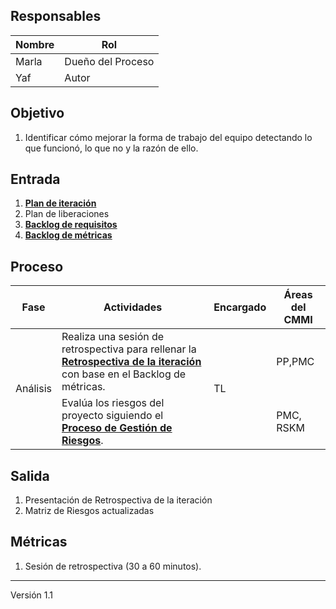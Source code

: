## Responsables
| Nombre    | Rol               |
| --------- | ----------------- |
| Marla     | Dueño del Proceso |
| Yaf       | Autor             |

## Objetivo
1. Identificar cómo mejorar la forma de trabajo del equipo detectando lo que funcionó, lo que no y la razón de ello.

## Entrada 
1. **[Plan de iteración](https://docs.google.com/spreadsheets/d/10jles4oKMwJUHPutNXLaHZ7kg8zFZ9TdrAVAJlUmjfU/edit#gid=753031204)**
2. Plan de liberaciones
3. **[Backlog de requisitos](https://docs.google.com/spreadsheets/d/1o6jLgBaUGFCco-8gIZqd8Ng3zqUKfJYZudfaI9Bqu-0/edit#gid=1630941258)**
4. **[Backlog de métricas](https://docs.google.com/spreadsheets/d/1RpU0kmGCRSH35LN6ZTPPkAXsNAeiS_OLvBdqoJsp060/edit#gid=297985474)**

## Proceso
<table>
  <thead>
    <tr>
      <th>Fase</th>
      <th>Actividades</th>
      <th>Encargado</th>
      <th>Áreas del CMMI</th>
    </tr>
  </thead>
  <tbody>
     <tr>
         <td rowspan="2">Análisis</td>
         <td>Realiza una sesión de retrospectiva para rellenar la <strong><a href="https://docs.google.com/presentation/d/1U08JwlISDmeyeUz-c2EplvUdz_375Qv3ShD0TSTIUqA/edit#slide=id.p1">Retrospectiva de la iteración</a></strong> con base en el Backlog de métricas.</td>
         <td rowspan="2">TL</td>
         <td>PP,PMC</td>
    </tr>
    <tr>
        <td>Evalúa los riesgos del proyecto siguiendo el <strong><a href="https://github.com/novaDepto/Nova/wiki/Proceso-de-gesti%C3%B3n-de-riesgos">Proceso de Gestión de Riesgos</a></strong>.</td>
        <td>PMC, RSKM</td>
    </tr>
  </tbody>
</table>


## Salida
1. Presentación de Retrospectiva de la iteración
2. Matriz de Riesgos actualizadas

## Métricas
1. Sesión de retrospectiva (30 a 60 minutos).

***
Versión 1.1
